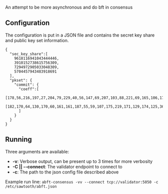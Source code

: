 An attempt to be more asynchronous and do bft in consensus

## Configuration

The configuration is put in a JSON file and contains the secret key share and public key set information.

```
{
  "sec_key_share":[
    9618116941043444446,
    3910152738615756309,
    7294972905033048309,
    5704457943483918691
  ],
  "pkset": {
    "commit": {
      "coeff":[
        [178,56,216,197,27,204,79,229,40,56,147,69,207,103,88,221,69,165,106,173,37,233,124,62,204,172,118,108,194,63,18,8,102,140,252,202,213,177,88,64,112,89,246,95,201,172,185,229],
        [182,170,64,130,170,60,161,161,187,55,59,107,175,219,171,129,174,125,36,148,93,9,123,239,182,104,9,142,44,78,106,147,159,101,166,125,230,169,98,122,190,184,255,25,185,162,37,170]
      ]
    }
  }
}
```

## Running

Three arguments are available:
* __-v__: Verbose output, can be present up to 3 times for more verbosity
* __-C || --connect__: The validator endpoint to connect to
* __-c__: The path to the json config file described above

Example run line:
`abft-consensus -vv --connect tcp://validator:5050 -c /etc/sawtooth/abft.json`